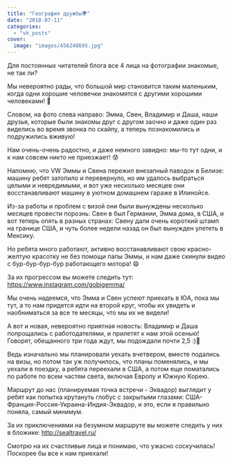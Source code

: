 ```yaml
---
title: "География дружбы🌍"
date: "2018-07-11"
categories: 
  - "vk_posts"
cover:
  image: "images/456240695.jpg"
---
```


Для постоянных читателей блога все 4 лица на фотографии знакомые, не так ли?

Мы невероятно рады, что большой мир становится таким маленьким, когда одни хорошие человечки знакомятся с другими хорошими человеками! 💖

<!--more-->

Словом, на фото слева направо: Эмма, Свен, Владимир и Даша, наши друзья, которые были знакомы друг с другом заочно и даже один раз виделись во время звонка по скайпу, а теперь познакомились и подружились вживую!

Нам очень-очень радостно, и даже немного завидно: мы-то тут одни, и к нам совсем никто не приезжает! 😰

Напомню, что VW Эммы и Свена пережил внезапный паводок в Белизе: машину ребят затопило и перевернуло, но им удалось выбраться целыми и невредимыми, и вот уже несколько месяцев они восстанавливают машину в уютном домашнем гараже в Илинойсе.

Из-за работы и проблем с визой они были вынуждены несколько месяцев провести порознь: Свен в был Германии, Эмма дома, в США, и вот теперь опять в разных странах: Свену дали очень короткий штамп на границе США, и чуть более недели назад он был вынужден улететь в Мексику.

Но ребята много работают, активно восстанавливают свою красно-желтую красотку не без помощи папы Эммы, и нам даже скинули видео с бур-бур-бур-бур работающего мотора! 😄

За их прогрессом вы можете следить тут: https://www.instagram.com/gobigemma/

Мы очень надеемся, что Эмма и Свен успеют приехать в ЮА, пока мы тут, а то нам придется идти на второй круг, чтобы их увидеть и наобниматься за все те месяцы, что мы их не видели!

А вот и новая, невероятно приятная новость: Владимир и Даша попрощались с работодателями, и прилетят к нам этой осенью! Говорят, обещанного три года ждут, мы подождали почти 2,5 :)🎈

Ведь изначально мы планировали уехать вчетвером, вместе подались на визы, но потом так уж получилось, что планы поменялись, и мы уехали в поездку, а ребята переехали в США, а потом еще поматались по работе по всем частям света, включая Европу и Южную Корею.

Маршрут до нас (планируемая точка встречи - Эквадор) выглядит у ребят как попытка крутануть глобус с закрытыми глазами: США-Франция-Россия-Украина-Индия-Эквадор, и это, если я правильно поняла, самый минимум.

За их приключениями на безумном маршруте вы можете следить у них в бложике: http://sealtravel.ru/

Смотрю на их счастливые лица и понимаю, что ужасно соскучилась! Поскорее бы все к нам приехали!
